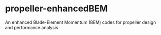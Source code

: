 # propeller-enhancedBEM
An enhanced Blade-Element Momentum (BEM) codes for propeller design and performance analysis
